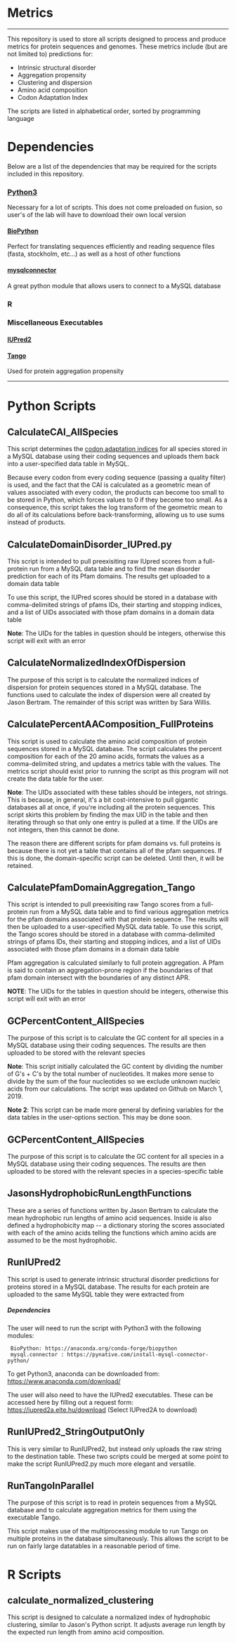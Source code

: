 
# Metrics
---------------------------------------------------------------------------------------

This repository is used to store all scripts designed to process and produce metrics for protein sequences and genomes. These metrics include (but are not limited to) predictions for: 
- Intrinsic structural disorder
- Aggregation propensity
- Clustering and dispersion
- Amino acid composition
- Codon Adaptation Index
 
 The scripts are listed in alphabetical order, sorted by programming language
 
 # Dependencies 
 
 Below are a list of the dependencies that may be required for the scripts included in this repository. 
### [Python3](https://www.anaconda.com/download/)
Necessary for a lot of scripts. This does not come preloaded on fusion, so user's of the lab will have to download their own local version

#### [BioPython](https://anaconda.org/conda-forge/biopython)
Perfect for translating sequences efficiently and reading sequence files (fasta, stockholm, etc...) as well as a host of other functions
 
#### [mysqlconnector](https://pynative.com/install-mysql-connector-python/)
A great python module that allows users to connect to a MySQL database 

### R

### Miscellaneous Executables

#### [IUPred2](https://iupred2a.elte.hu/download)

#### [Tango](http://tango.switchlab.org/)
Used for protein aggregation propensity

-----------

# Python Scripts

## CalculateCAI_AllSpecies
This script determines the [codon adaptation indices](https://en.wikipedia.org/wiki/Codon_Adaptation_Index) for all species stored in a MySQL database using their coding sequences and uploads them back into a user-specified data table in MySQL. 

Because every codon from every coding sequence (passing a quality filter) is used, and the fact that the CAI is calculated as a geometric mean of values associated with every codon, the products can become too small to be stored in Python, which forces values to 0 if they become too small. As a consequence, this script takes the log transform of the geometric mean to do all of its calculations before back-transforming, allowing us to use sums instead of products.

## CalculateDomainDisorder_IUPred.py

This script is intended to pull preexisiting raw IUpred scores from a full-protein run from a MySQL data table and to find the mean disorder prediction for each of its Pfam domains. The results get uploaded to a domain data table

To use this script, the IUPred scores should be stored in a database with comma-delimited strings of pfams IDs, their starting and stopping indices, and a list of UIDs associated with those pfam domains in a domain data table

**Note**: The UIDs for the tables in question should be integers, otherwise this script will exit with an error

## CalculateNormalizedIndexOfDispersion

The purpose of this script is to calculate the normalized indices of dispersion for protein sequences stored in a MySQL database. The functions used to calculate the index of dispersion were all created by Jason Bertram. The remainder of this script was written by Sara Willis.

## CalculatePercentAAComposition_FullProteins

This script is used to calculate the amino acid composition of protein sequences stored in a MySQL database. The script calculates the percent composition for each of the 20 amino acids, formats the values as a comma-delimited string, and updates a metrics table with the values. The metrics script should exist prior to running the script as this program will not create the data table for the user. 

**Note**: The UIDs associated with these tables should be integers, not strings. This is because, in general, it's a bit cost-intensive to pull gigantic databases all at once, if you're including all the protein sequences. This script skirts this problem by finding the max UID in the table and then iterating through so that only one entry is pulled at a time. If the UIDs are not integers, then this cannot be done.

The reason there are different scripts for pfam domains vs. full proteins is because there is not yet a table that contains all of the pfam sequences. If this is done, the domain-specific script can be deleted. Until then, it will be retained.

## CalculatePfamDomainAggregation_Tango

This script is intended to pull preexisiting raw Tango scores from a full-protein run from a MySQL data table and to find various aggregation metrics for the pfam domains associated with that protein sequence. The results will then be uploaded to a user-specified MySQL data table. 
To use this script, the Tango scores should be stored in a database with comma-delimited strings of pfams IDs, their starting and stopping indices, and a list of UIDs associated with those pfam domains in a domain data table

Pfam aggregation is calculated similarly to full protein aggregation. A Pfam is said to contain an aggregation-prone region if the boundaries of that pfam domain intersect with the boundaries of any distinct APR. 


**NOTE**: The UIDs for the tables in question should be integers, otherwise this script will exit with an error

## GCPercentContent_AllSpecies

The purpose of this script is to calculate the GC content for all species in a MySQL database using their coding sequences. The results are then uploaded to be stored with the relevant species

**Note**: This script initially calculated the GC content by dividing the number of G's + C's by the total number of nucleotides. It makes more sense to divide by the sum of the four nucleotides so we exclude unknown nucleic acids from our calculations. The script was updated on Github on March 1, 2019. 

**Note 2**: This script can be made more general by defining variables for the data tables in the user-options section. This may be done soon.


## GCPercentContent_AllSpecies

The purpose of this script is to calculate the GC content for all species in a MySQL database using their coding sequences. The results are then uploaded to be stored with the relevant species in a species-specific table


## JasonsHydrophobicRunLengthFunctions

These are a series of functions written by Jason Bertram to calculate the mean hydrophobic run lengths of amino acid sequences. Inside is also defined a hydrophobicity map -- a dictionary storing the scores associated with each of the amino acids telling the functions which amino acids are assumed to be the most hydrophobic. 



## RunIUPred2


  This script is used to generate intrinsic structural disorder predictions for proteins stored in a MySQL database. The results for each protein are uploaded to the same MySQL table they were extracted from
  
##### Dependencies
The user will need to run the script with Python3 with the following modules:

	 BioPython: https://anaconda.org/conda-forge/biopython
	 mysql.connector : https://pynative.com/install-mysql-connector-python/

To get Python3, anaconda can be downloaded from: https://www.anaconda.com/download/


The user will also need to have the IUPred2 executables. These can be accessed here by filling out a request form: https://iupred2a.elte.hu/download (Select IUPred2A to download)


## RunIUPred2_StringOutputOnly

This is very similar to RunIUPred2, but instead only uploads the raw string to the destination table. These two scripts could be merged at some point to make the script RunIUPred2.py much more elegant and versatile.

## RunTangoInParallel

The purpose of this script is to read in protein sequences from a MySQL database and to calculate aggregation metrics for them using the executable Tango. 

This script makes use of the multiprocessing module to run Tango on multiple proteins in the database simultaneously. This allows the script to be run on fairly large datatables in a reasonable period of time. 

# R Scripts

## calculate_normalized_clustering

This script is designed to calculate a normalized index of hydrophobic clustering, similar to Jason's Python script. It adjusts average run length by the expected run length from amino acid composition.
